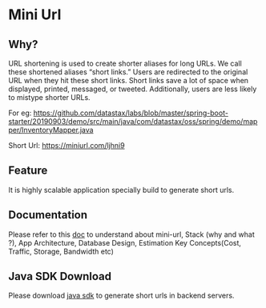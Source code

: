 # Mini Url

## Why?

URL shortening is used to create shorter aliases for long URLs. We call these shortened aliases “short links.” Users are redirected to the original URL when they hit these short links. Short links save a lot of space when displayed, printed, messaged, or tweeted. Additionally, users are less likely to mistype shorter URLs.

For eg: https://github.com/datastax/labs/blob/master/spring-boot-starter/20190903/demo/src/main/java/com/datastax/oss/spring/demo/mapper/InventoryMapper.java

Short Url:
https://miniurl.com/ljhni9


## Feature
It is highly scalable application specially build to generate short urls. 

## Documentation
Please refer to this [doc](https://github.com/TechAmanPannu/mini-url/wiki) to understand about mini-url, Stack (why and what ?), App Architecture, Database Design, Estimation Key Concepts(Cost, Traffic, Storage, Bandwidth etc)

## Java SDK Download
Please download [java sdk]() to generate short urls in backend servers.





